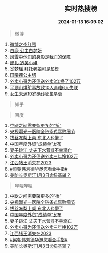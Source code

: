 <div align="center"><h2>实时热搜榜</h2><h4>2024-01-13 16:09:02</h4></div>

> 微博  

1. [微博之夜红毯](https://s.weibo.com/weibo?q=%E5%BE%AE%E5%8D%9A%E4%B9%8B%E5%A4%9C%E7%BA%A2%E6%AF%AF&t=31&band_rank=1&Refer=top)<br />
2. [白鹿 公主白梦妍](https://s.weibo.com/weibo?q=%E7%99%BD%E9%B9%BF%20%E5%85%AC%E4%B8%BB%E7%99%BD%E6%A2%A6%E5%A6%8D&t=31&band_rank=2&Refer=top)<br />
3. [风雪中他们的身影是我们的保障](https://s.weibo.com/weibo?q=%23%E9%A3%8E%E9%9B%AA%E4%B8%AD%E4%BB%96%E4%BB%AC%E7%9A%84%E8%BA%AB%E5%BD%B1%E6%98%AF%E6%88%91%E4%BB%AC%E7%9A%84%E4%BF%9D%E9%9A%9C%23&t=31&band_rank=3&Refer=top)<br />
4. [娜扎 选美小姐](https://s.weibo.com/weibo?q=%E5%A8%9C%E6%89%8E%20%E9%80%89%E7%BE%8E%E5%B0%8F%E5%A7%90&t=31&band_rank=4&Refer=top)<br />
5. [奚梦瑶 拜托老娘可是超模](https://s.weibo.com/weibo?q=%E5%A5%9A%E6%A2%A6%E7%91%B6%20%E6%8B%9C%E6%89%98%E8%80%81%E5%A8%98%E5%8F%AF%E6%98%AF%E8%B6%85%E6%A8%A1&t=31&band_rank=5&Refer=top)<br />
6. [田曦薇公主切](https://s.weibo.com/weibo?q=%E7%94%B0%E6%9B%A6%E8%96%87%E5%85%AC%E4%B8%BB%E5%88%87&t=31&band_rank=6&Refer=top)<br />
7. [外卖小哥为还债送外卖3年挣了102万](https://s.weibo.com/weibo?q=%23%E5%A4%96%E5%8D%96%E5%B0%8F%E5%93%A5%E4%B8%BA%E8%BF%98%E5%80%BA%E9%80%81%E5%A4%96%E5%8D%963%E5%B9%B4%E6%8C%A3%E4%BA%86102%E4%B8%87%23&t=31&band_rank=7&Refer=top)<br />
8. [平顶山煤矿事故致10人遇难6人失联](https://s.weibo.com/weibo?q=%23%E5%B9%B3%E9%A1%B6%E5%B1%B1%E7%85%A4%E7%9F%BF%E4%BA%8B%E6%95%85%E8%87%B410%E4%BA%BA%E9%81%87%E9%9A%BE6%E4%BA%BA%E5%A4%B1%E8%81%94%23&t=31&band_rank=8&Refer=top)<br />
9. [女生未满19岁确诊卵巢早衰](https://s.weibo.com/weibo?q=%23%E5%A5%B3%E7%94%9F%E6%9C%AA%E6%BB%A119%E5%B2%81%E7%A1%AE%E8%AF%8A%E5%8D%B5%E5%B7%A2%E6%97%A9%E8%A1%B0%23&t=31&band_rank=9&Refer=top)<br />

> 知乎  


> 百度  

1. [中欧之间需要架更多的“桥”](https://www.baidu.com/s?wd=%E4%B8%AD%E6%AC%A7%E4%B9%8B%E9%97%B4%E9%9C%80%E8%A6%81%E6%9E%B6%E6%9B%B4%E5%A4%9A%E7%9A%84%E2%80%9C%E6%A1%A5%E2%80%9D&sa=fyb_news&rsv_dl=fyb_news)<br />
2. [央视曝光一医院全链条式腐败细节](https://www.baidu.com/s?wd=%E5%A4%AE%E8%A7%86%E6%9B%9D%E5%85%89%E4%B8%80%E5%8C%BB%E9%99%A2%E5%85%A8%E9%93%BE%E6%9D%A1%E5%BC%8F%E8%85%90%E8%B4%A5%E7%BB%86%E8%8A%82&sa=fyb_news&rsv_dl=fyb_news)<br />
3. [拔丝冻梨上桌 东北人也懵了](https://www.baidu.com/s?wd=%E6%8B%94%E4%B8%9D%E5%86%BB%E6%A2%A8%E4%B8%8A%E6%A1%8C+%E4%B8%9C%E5%8C%97%E4%BA%BA%E4%B9%9F%E6%87%B5%E4%BA%86&sa=fyb_news&rsv_dl=fyb_news)<br />
4. [中国年度外贸“成绩单”发布](https://www.baidu.com/s?wd=%E4%B8%AD%E5%9B%BD%E5%B9%B4%E5%BA%A6%E5%A4%96%E8%B4%B8%E2%80%9C%E6%88%90%E7%BB%A9%E5%8D%95%E2%80%9D%E5%8F%91%E5%B8%83&sa=fyb_news&rsv_dl=fyb_news)<br />
5. [妻子跳江 丈夫下水营救不幸溺亡](https://www.baidu.com/s?wd=%E5%A6%BB%E5%AD%90%E8%B7%B3%E6%B1%9F+%E4%B8%88%E5%A4%AB%E4%B8%8B%E6%B0%B4%E8%90%A5%E6%95%91%E4%B8%8D%E5%B9%B8%E6%BA%BA%E4%BA%A1&sa=fyb_news&rsv_dl=fyb_news)<br />
6. [外卖小哥为还债送外卖三年挣102万](https://www.baidu.com/s?wd=%E5%A4%96%E5%8D%96%E5%B0%8F%E5%93%A5%E4%B8%BA%E8%BF%98%E5%80%BA%E9%80%81%E5%A4%96%E5%8D%96%E4%B8%89%E5%B9%B4%E6%8C%A3102%E4%B8%87&sa=fyb_news&rsv_dl=fyb_news)<br />
7. [江西猪王消失在2023](https://www.baidu.com/s?wd=%E6%B1%9F%E8%A5%BF%E7%8C%AA%E7%8E%8B%E6%B6%88%E5%A4%B1%E5%9C%A82023&sa=fyb_news&rsv_dl=fyb_news)<br />
8. [#梁朝伟刘德华邀您看金手指#](https://www.baidu.com/s?wd=%23%E6%A2%81%E6%9C%9D%E4%BC%9F%E5%88%98%E5%BE%B7%E5%8D%8E%E9%82%80%E6%82%A8%E7%9C%8B%E9%87%91%E6%89%8B%E6%8C%87%23&sa=fyb_news&rsv_dl=fyb_news)<br />
9. [美防长奥斯汀1月3日命殒基辅？](https://www.baidu.com/s?wd=%E7%BE%8E%E9%98%B2%E9%95%BF%E5%A5%A5%E6%96%AF%E6%B1%801%E6%9C%883%E6%97%A5%E5%91%BD%E6%AE%92%E5%9F%BA%E8%BE%85%EF%BC%9F&sa=fyb_news&rsv_dl=fyb_news)<br />

> 哔哩哔哩  

1. [中欧之间需要架更多的“桥”](https://www.baidu.com/s?wd=%E4%B8%AD%E6%AC%A7%E4%B9%8B%E9%97%B4%E9%9C%80%E8%A6%81%E6%9E%B6%E6%9B%B4%E5%A4%9A%E7%9A%84%E2%80%9C%E6%A1%A5%E2%80%9D&sa=fyb_news&rsv_dl=fyb_news)<br />
2. [央视曝光一医院全链条式腐败细节](https://www.baidu.com/s?wd=%E5%A4%AE%E8%A7%86%E6%9B%9D%E5%85%89%E4%B8%80%E5%8C%BB%E9%99%A2%E5%85%A8%E9%93%BE%E6%9D%A1%E5%BC%8F%E8%85%90%E8%B4%A5%E7%BB%86%E8%8A%82&sa=fyb_news&rsv_dl=fyb_news)<br />
3. [拔丝冻梨上桌 东北人也懵了](https://www.baidu.com/s?wd=%E6%8B%94%E4%B8%9D%E5%86%BB%E6%A2%A8%E4%B8%8A%E6%A1%8C+%E4%B8%9C%E5%8C%97%E4%BA%BA%E4%B9%9F%E6%87%B5%E4%BA%86&sa=fyb_news&rsv_dl=fyb_news)<br />
4. [中国年度外贸“成绩单”发布](https://www.baidu.com/s?wd=%E4%B8%AD%E5%9B%BD%E5%B9%B4%E5%BA%A6%E5%A4%96%E8%B4%B8%E2%80%9C%E6%88%90%E7%BB%A9%E5%8D%95%E2%80%9D%E5%8F%91%E5%B8%83&sa=fyb_news&rsv_dl=fyb_news)<br />
5. [妻子跳江 丈夫下水营救不幸溺亡](https://www.baidu.com/s?wd=%E5%A6%BB%E5%AD%90%E8%B7%B3%E6%B1%9F+%E4%B8%88%E5%A4%AB%E4%B8%8B%E6%B0%B4%E8%90%A5%E6%95%91%E4%B8%8D%E5%B9%B8%E6%BA%BA%E4%BA%A1&sa=fyb_news&rsv_dl=fyb_news)<br />
6. [外卖小哥为还债送外卖三年挣102万](https://www.baidu.com/s?wd=%E5%A4%96%E5%8D%96%E5%B0%8F%E5%93%A5%E4%B8%BA%E8%BF%98%E5%80%BA%E9%80%81%E5%A4%96%E5%8D%96%E4%B8%89%E5%B9%B4%E6%8C%A3102%E4%B8%87&sa=fyb_news&rsv_dl=fyb_news)<br />
7. [江西猪王消失在2023](https://www.baidu.com/s?wd=%E6%B1%9F%E8%A5%BF%E7%8C%AA%E7%8E%8B%E6%B6%88%E5%A4%B1%E5%9C%A82023&sa=fyb_news&rsv_dl=fyb_news)<br />
8. [#梁朝伟刘德华邀您看金手指#](https://www.baidu.com/s?wd=%23%E6%A2%81%E6%9C%9D%E4%BC%9F%E5%88%98%E5%BE%B7%E5%8D%8E%E9%82%80%E6%82%A8%E7%9C%8B%E9%87%91%E6%89%8B%E6%8C%87%23&sa=fyb_news&rsv_dl=fyb_news)<br />
9. [美防长奥斯汀1月3日命殒基辅？](https://www.baidu.com/s?wd=%E7%BE%8E%E9%98%B2%E9%95%BF%E5%A5%A5%E6%96%AF%E6%B1%801%E6%9C%883%E6%97%A5%E5%91%BD%E6%AE%92%E5%9F%BA%E8%BE%85%EF%BC%9F&sa=fyb_news&rsv_dl=fyb_news)<br />
